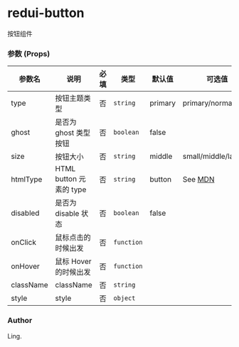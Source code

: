 # redui-button

按钮组件



### 参数 (Props)
| 参数名       | 说明                   | 必填   | 类型         | 默认值     | 可选值                                      |
| --------- | -------------------- | ---- | ---------- | ------- | ---------------------------------------- |
| type      | 按钮主题类型               | 否    | `string`   | primary | primary/normal/alert                     |
| ghost     | 是否为 ghost 类型按钮       | 否    | `boolean`  | false   |                                          |
| size      | 按钮大小                 | 否    | `string`   | middle  | small/middle/large                       |
| htmlType  | HTML button 元素的 type | 否    | `string`   | button  | See [MDN](https://developer.mozilla.org/en-US/docs/Web/HTML/Element/button#attr-type) |
| disabled  | 是否为 disable 状态       | 否    | `boolean`  | false   |                                          |
| onClick   | 鼠标点击的时候出发            | 否    | `function` |         |                                          |
| onHover   | 鼠标 Hover 的时候出发       | 否    | `function` |         |                                          |
| className | className            | 否    | `string`   |         |                                          |
| style     | style                | 否    | `object`   |         |                                          |



### Author

Ling.